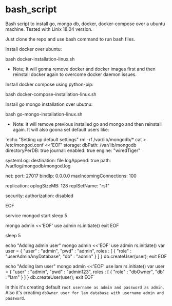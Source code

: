 # bash_script

Bash script to install go, mongo db, docker, docker-compose over a ubuntu machine. Tested with Linix 18.04 version.

Just clone the repo and use bash command to run bash files.

Install docker over ubuntu:

bash docker-installation-linux.sh

- Note; It will gonna remove docker and docker images first and then reinstall docker again to overcome docker daemon issues.

Install docker compose using python-pip:

bash docker-compose-installation-linux.sh

Install go mongo installation over ubutnu:

bash go-mongo-installation-linux.sh

- Note: it will remove previous installed go and mongo and then reinstall again. It will also goona set default users like:


`echo "Setting up default settings"
rm -rf /var/lib/mongodb/*
cat > /etc/mongod.conf <<'EOF'
storage:
  dbPath: /var/lib/mongodb
  directoryPerDB: true
  journal:
    enabled: true
  engine: "wiredTiger"
 
systemLog:
  destination: file
  logAppend: true
  path: /var/log/mongodb/mongod.log
 
net:
  port: 27017
  bindIp: 0.0.0.0
  maxIncomingConnections: 100
 
replication:
  oplogSizeMB: 128
  replSetName: "rs1"
 
security:
  authorization: disabled
 
EOF
 
service mongod start
sleep 5
 
mongo admin <<'EOF'
use admin
rs.initiate()
exit
EOF
 
sleep 5
 
echo "Adding admin user"
mongo admin <<'EOF'
use admin
rs.initiate()
var user = {
  "user" : "admin",
  "pwd" : "admin",
  roles : [
      {
          "role" : "userAdminAnyDatabase",
          "db" : "admin"
      }
  ]
}
db.createUser(user);
exit
EOF

echo "Adding lam user"
mongo admin <<'EOF'
use lam
rs.initiate()
var user = {
  "user" : "admin",
  "pwd" : "admin123",
  roles : [
      {
          "role" : "dbOwner",
          "db" : "lam"
      }
  ]
}
db.createUser(user);
exit
EOF`

In this it's creating default `root username as admin and password as admin`. Also it's creating `dbOwner user for lam database with username admin and password`.
